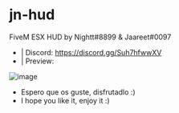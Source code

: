 # jn-hud
FiveM ESX HUD by Nightt#8899 &amp; Jaareet#0097

- | Discord: https://discord.gg/Suh7hfwwXV
- | Preview: 

![image](https://user-images.githubusercontent.com/101990128/164999619-cf3f8e71-38b3-4223-ab05-661ceb48b4ee.png)


- Espero que os guste, disfrutadlo :)
- I hope you like it, enjoy it :)
